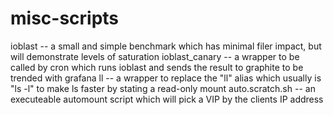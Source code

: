 # misc-scripts
ioblast          --  a small and simple benchmark which has minimal filer impact, but will demonstrate levels of saturation
ioblast_canary   --  a wrapper to be called by cron which runs ioblast and sends the result to graphite to be trended with grafana
ll               --  a wrapper to replace the "ll" alias which usually is "ls -l" to make ls faster by stating a read-only mount
auto.scratch.sh  --  an executeable automount script which will pick a VIP by the clients IP address
